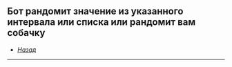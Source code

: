 Бот рандомит значение из указанного интервала или списка или рандомит вам собачку
---
* *[Назад](https://github.com/mockystr/bots)*
---
